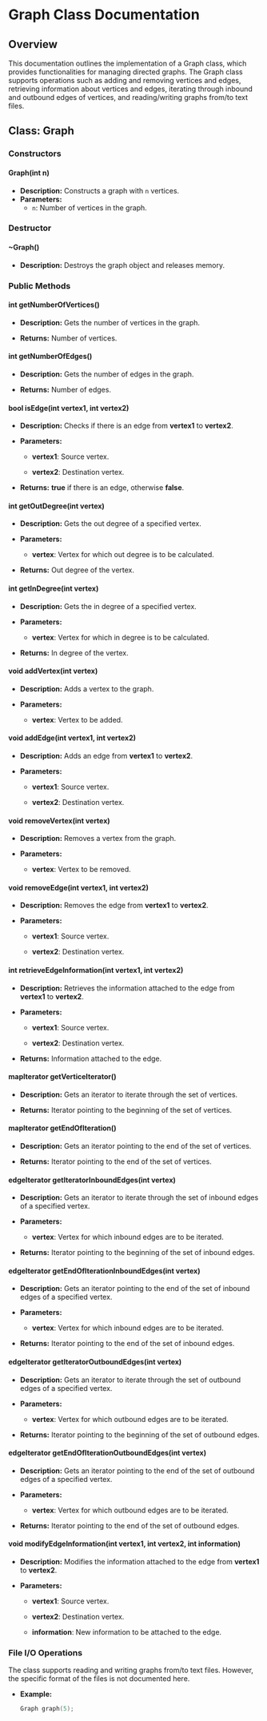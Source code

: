 # Graph Class Documentation

## Overview

This documentation outlines the implementation of a Graph class, which provides functionalities for managing directed graphs. The Graph class supports operations such as adding and removing vertices and edges, retrieving information about vertices and edges, iterating through inbound and outbound edges of vertices, and reading/writing graphs from/to text files.

## Class: Graph

### Constructors

#### Graph(int n)
- **Description:** Constructs a graph with `n` vertices.
- **Parameters:**
  - `n`: Number of vertices in the graph.
### Destructor

#### ~Graph()

*   **Description:** Destroys the graph object and releases memory.
    

### Public Methods

#### int getNumberOfVertices()

*   **Description:** Gets the number of vertices in the graph.
    
*   **Returns:** Number of vertices.
    

#### int getNumberOfEdges()

*   **Description:** Gets the number of edges in the graph.
    
*   **Returns:** Number of edges.
    

#### bool isEdge(int vertex1, int vertex2)

*   **Description:** Checks if there is an edge from **vertex1** to **vertex2**.
    
*   **Parameters:**
    
    *   **vertex1**: Source vertex.
        
    *   **vertex2**: Destination vertex.
        
*   **Returns:** **true** if there is an edge, otherwise **false**.
    

#### int getOutDegree(int vertex)

*   **Description:** Gets the out degree of a specified vertex.
    
*   **Parameters:**
    
    *   **vertex**: Vertex for which out degree is to be calculated.
        
*   **Returns:** Out degree of the vertex.
    

#### int getInDegree(int vertex)

*   **Description:** Gets the in degree of a specified vertex.
    
*   **Parameters:**
    
    *   **vertex**: Vertex for which in degree is to be calculated.
        
*   **Returns:** In degree of the vertex.
    

#### void addVertex(int vertex)

*   **Description:** Adds a vertex to the graph.
    
*   **Parameters:**
    
    *   **vertex**: Vertex to be added.
        

#### void addEdge(int vertex1, int vertex2)

*   **Description:** Adds an edge from **vertex1** to **vertex2**.
    
*   **Parameters:**
    
    *   **vertex1**: Source vertex.
        
    *   **vertex2**: Destination vertex.
        

#### void removeVertex(int vertex)

*   **Description:** Removes a vertex from the graph.
    
*   **Parameters:**
    
    *   **vertex**: Vertex to be removed.
        

#### void removeEdge(int vertex1, int vertex2)

*   **Description:** Removes the edge from **vertex1** to **vertex2**.
    
*   **Parameters:**
    
    *   **vertex1**: Source vertex.
        
    *   **vertex2**: Destination vertex.
        

#### int retrieveEdgeInformation(int vertex1, int vertex2)

*   **Description:** Retrieves the information attached to the edge from **vertex1** to **vertex2**.
    
*   **Parameters:**
    
    *   **vertex1**: Source vertex.
        
    *   **vertex2**: Destination vertex.
        
*   **Returns:** Information attached to the edge.
    

#### mapIterator getVerticeIterator()

*   **Description:** Gets an iterator to iterate through the set of vertices.
    
*   **Returns:** Iterator pointing to the beginning of the set of vertices.
    

#### mapIterator getEndOfIteration()

*   **Description:** Gets an iterator pointing to the end of the set of vertices.
    
*   **Returns:** Iterator pointing to the end of the set of vertices.
    

#### edgeIterator getIteratorInboundEdges(int vertex)

*   **Description:** Gets an iterator to iterate through the set of inbound edges of a specified vertex.
    
*   **Parameters:**
    
    *   **vertex**: Vertex for which inbound edges are to be iterated.
        
*   **Returns:** Iterator pointing to the beginning of the set of inbound edges.
    

#### edgeIterator getEndOfIterationInboundEdges(int vertex)

*   **Description:** Gets an iterator pointing to the end of the set of inbound edges of a specified vertex.
    
*   **Parameters:**
    
    *   **vertex**: Vertex for which inbound edges are to be iterated.
        
*   **Returns:** Iterator pointing to the end of the set of inbound edges.
    

#### edgeIterator getIteratorOutboundEdges(int vertex)

*   **Description:** Gets an iterator to iterate through the set of outbound edges of a specified vertex.
    
*   **Parameters:**
    
    *   **vertex**: Vertex for which outbound edges are to be iterated.
        
*   **Returns:** Iterator pointing to the beginning of the set of outbound edges.
    

#### edgeIterator getEndOfIterationOutboundEdges(int vertex)

*   **Description:** Gets an iterator pointing to the end of the set of outbound edges of a specified vertex.
    
*   **Parameters:**
    
    *   **vertex**: Vertex for which outbound edges are to be iterated.
        
*   **Returns:** Iterator pointing to the end of the set of outbound edges.
    

#### void modifyEdgeInformation(int vertex1, int vertex2, int information)

*   **Description:** Modifies the information attached to the edge from **vertex1** to **vertex2**.
    
*   **Parameters:**
    
    *   **vertex1**: Source vertex.
        
    *   **vertex2**: Destination vertex.
        
    *   **information**: New information to be attached to the edge.
        

### File I/O Operations

The class supports reading and writing graphs from/to text files. However, the specific format of the files is not documented here.

- **Example:**
  ```cpp
  Graph graph(5);
